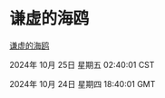 # 谦虚的海鸥
[谦虚的海鸥](http://219.139.199.238:56308/qxdho/course/base/hotlink/index.php)

2024年 10月 25日 星期五 02:40:01 CST

2024年 10月 24日 星期四 18:40:01 GMT
